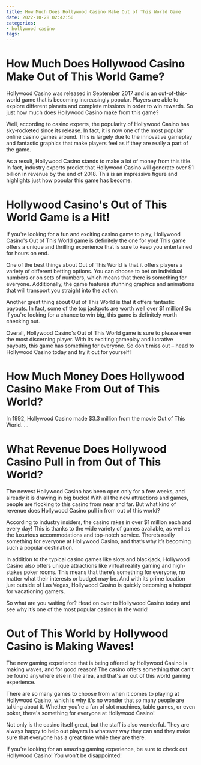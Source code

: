 ```yaml
---
title: How Much Does Hollywood Casino Make Out of This World Game
date: 2022-10-28 02:42:50
categories:
- hollywood casino
tags:
---
```



#  How Much Does Hollywood Casino Make Out of This World Game?

Hollywood Casino was released in September 2017 and is an out-of-this-world game that is becoming increasingly popular. Players are able to explore different planets and complete missions in order to win rewards. So just how much does Hollywood Casino make from this game?

Well, according to casino experts, the popularity of Hollywood Casino has sky-rocketed since its release. In fact, it is now one of the most popular online casino games around. This is largely due to the innovative gameplay and fantastic graphics that make players feel as if they are really a part of the game.

As a result, Hollywood Casino stands to make a lot of money from this title. In fact, industry experts predict that Hollywood Casino will generate over $1 billion in revenue by the end of 2018. This is an impressive figure and highlights just how popular this game has become.

#  Hollywood Casino's Out of This World Game is a Hit!

If you're looking for a fun and exciting casino game to play, Hollywood Casino's Out of This World game is definitely the one for you! This game offers a unique and thrilling experience that is sure to keep you entertained for hours on end.

One of the best things about Out of This World is that it offers players a variety of different betting options. You can choose to bet on individual numbers or on sets of numbers, which means that there is something for everyone. Additionally, the game features stunning graphics and animations that will transport you straight into the action.

Another great thing about Out of This World is that it offers fantastic payouts. In fact, some of the top jackpots are worth well over $1 million! So if you're looking for a chance to win big, this game is definitely worth checking out.

Overall, Hollywood Casino's Out of This World game is sure to please even the most discerning player. With its exciting gameplay and lucrative payouts, this game has something for everyone. So don't miss out – head to Hollywood Casino today and try it out for yourself!

#  How Much Money Does Hollywood Casino Make From Out of This World?

In 1992, Hollywood Casino made $3.3 million from the movie Out of This World.
 ...

#  What Revenue Does Hollywood Casino Pull in from Out of This World?

The newest Hollywood Casino has been open only for a few weeks, and already it is drawing in big bucks! With all the new attractions and games, people are flocking to this casino from near and far. But what kind of revenue does Hollywood Casino pull in from out of this world?

According to industry insiders, the casino rakes in over $1 million each and every day! This is thanks to the wide variety of games available, as well as the luxurious accommodations and top-notch service. There’s really something for everyone at Hollywood Casino, and that’s why it’s becoming such a popular destination.

In addition to the typical casino games like slots and blackjack, Hollywood Casino also offers unique attractions like virtual reality gaming and high-stakes poker rooms. This means that there’s something for everyone, no matter what their interests or budget may be. And with its prime location just outside of Las Vegas, Hollywood Casino is quickly becoming a hotspot for vacationing gamers.

So what are you waiting for? Head on over to Hollywood Casino today and see why it’s one of the most popular casinos in the world!

#  Out of This World by Hollywood Casino is Making Waves!

The new gaming experience that is being offered by Hollywood Casino is making waves, and for good reason! The casino offers something that can't be found anywhere else in the area, and that's an out of this world gaming experience.

There are so many games to choose from when it comes to playing at Hollywood Casino, which is why it's no wonder that so many people are talking about it. Whether you're a fan of slot machines, table games, or even poker, there's something for everyone at Hollywood Casino!

Not only is the casino itself great, but the staff is also wonderful. They are always happy to help out players in whatever way they can and they make sure that everyone has a great time while they are there.

If you're looking for an amazing gaming experience, be sure to check out Hollywood Casino! You won't be disappointed!